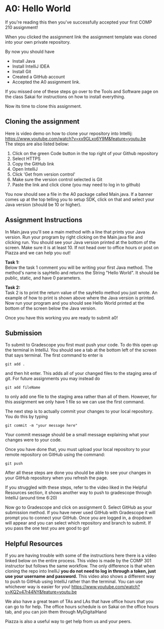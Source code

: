 # A0: Hello World

If you're reading this then you've successfully accepted your first COMP 210 assignment!

When you clicked the assignment link the assignment template was cloned into your own private repository.

By now you should have
* Install Java
* Install IntelliJ IDEA
* Install Git
* Created a GitHub account
* Accepted the A0 assignment link.

If you missed one of these steps go over to the Tools and Software page on the class Sakai for instructions on how to install everything.

Now its time to clone this assignment. 

## Cloning the assignment
Here is video demo on how to clone your repository into Intellij: https://www.youtube.com/watch?v=xx9GLxo6Y9M&feature=youtu.be  
The steps are also listed below:  
1. Click on the green Code button in the top right of your Github repository
2. Select HTTPS
3. Copy the GitHub link
4. Open IntelliJ
5. Click 'Get from version control'
6. Make sure the version control selected is Git
7. Paste the link and click clone (you may need to log in to github)

You now should see a file in the A0 package called Main.java. If a banner comes up at the top
telling you to setup SDK, click on that and select your Java version (should be 10 or higher).

## Assignment Instructions
In Main.java you'll see a main method with a line that prints your Java version. Run your program by right clicking on the Main.java file and clicking run. You should see your Java version printed at the bottom of the screen. Make sure it is at least 10. 
If not head over to office hours or post on Piazza and we can help you out!

**Task 1:**  
Below the task 1 comment you will be writing your first Java method. The method's name is sayHello and returns the String "Hello World". It should be public, static, and have 0 parameters.

**Task 2:**  
Task 2 is to print the return value of the sayHello method you just wrote. An example of how to print is shown above where the Java version is printed. Now run
your program and you should see Hello World printed at the bottom of the screen below the Java version.

Once you have this working you are ready to submit a0!

## Submission
To submit to Gradescope you first must push your code. To do this open up the terminal in IntelliJ. You should see a 
tab at the bottom left of the screen that says terminal. The first command to enter is  
```
git add .
```
and then hit enter. This adds all of your changed files to the staging area of git. For future assignments you may instead do  

```
git add fileName 
```
to only add one file to the staging area rather than all of them. However, for this assignment we only have 1 file so we can use the first command.

The next step is to actually commit your changes to your local repository. You do this by typing  
~~~
git commit -m "your message here"
~~~

Your commit message should be a small message explaining what your changes were
to your code. 

Once you have done that, you must upload your local repository to your remote repository on GitHub using the command:  
```
git push
```
After all these steps are done you should be able to see your changes in your GitHub repository when you refresh the page. 

If you struggled with these steps, refer to the video liked in the Helpful Resources section, it shows another way to push to gradescope through IntelliJ (around time 6:20)

Now go to Gradescope and click on assignment 0. Select GitHub as your submission method. If you have never
used GitHub with Gradescope it will prompt you to connect your GitHub. Once you are logged in, a dropdown will appear
and you can select which repository and branch to submit. If you pass the one test you are good to go! 

## Helpful Resources 

If you are having trouble with some of the instructions here there is a video linked below on the entire process. This video is made by the 
COMP 301 instructor but follows the same workflow. The only difference is that when cloning the repo into InelliJ **you do
not need to log in through a token, just use your username and password.**  This video also shows a different way to push to GitHub using IntelliJ rather than the terminal. You can use whichever way is easier for you!
https://www.youtube.com/watch?v=KQ2v47r44NY&feature=youtu.be  


We also have a great team of TAs and LAs that have office hours that you can go to for help. The office hours schedule
is on Sakai on the office hours tab, and you can join them through MyDigitalHand

Piazza is also a useful way to get help from us and your peers.




